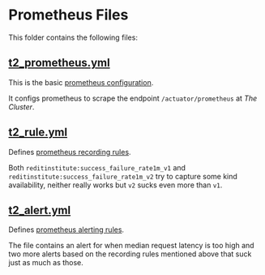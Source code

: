 # Prometheus Files

This folder contains the following files:

## [t2_prometheus.yml](t2_prometheus.yml)

This is the basic [prometheus configuration](https://prometheus.io/docs/prometheus/latest/configuration/configuration/).

It configs prometheus to scrape the endpoint `/actuator/prometheus` at *The Cluster*.

## [t2_rule.yml](t2_rule.yml)

Defines [prometheus recording rules](https://prometheus.io/docs/prometheus/latest/configuration/recording_rules/).

Both `reditinstitute:success_failure_rate1m_v1` and `reditinstitute:success_failure_rate1m_v2` try to capture some kind availability, neither really works but `v2` sucks even more than `v1`.

## [t2_alert.yml](t2_alert.yml)

Defines [prometheus alerting rules](https://prometheus.io/docs/prometheus/latest/configuration/alerting_rules/).

The file contains an alert for when median request latency is too high and two more alerts based on the recording rules mentioned above that suck just as much as those.




